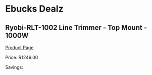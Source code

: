 
# Ebucks Dealz
## Ryobi-RLT-1002 Line Trimmer - Top Mount - 1000W
[Product Page](https://www.ebucks.com/web/shop/productSelected.do?prodId=1220093798&catId=363410833)

Price: R1249.00

Savings: 


	